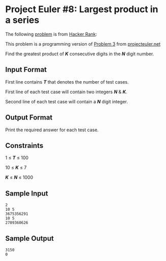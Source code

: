 Project Euler #8: Largest product in a series
=============================================

The following [problem][HRP] is from [Hacker Rank][HR]:

This problem is a programming version of [Problem 3][PEP] from [projecteuler.net][PE]

Find the greatest product of ***K*** consecutive digits in the ***N*** digit number.

Input Format
------------
First line contains ***T*** that denotes the number of test cases.

First line of each test case will contain two integers ***N*** & ***K***.

Second line of each test case will contain a ***N*** digit integer.

Output Format
-------------
Print the required answer for each test case.

Constraints
-----------
1 ≤ ***T*** ≤ 100

10 ≤ ***K*** ≤ 7

***K*** ≤ ***N*** ≤ 1000

Sample Input
------------
	2
	10 5
	3675356291
	10 5
	2709360626

Sample Output
-------------
	3150
	0

[PEP]:https://projecteuler.net/problem=8
[PE]:https://projecteuler.net/
[HR]:https://www.hackerrank.com/
[HRP]:https://www.hackerrank.com/contests/projecteuler/challenges/euler008
